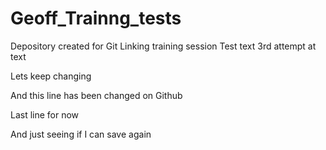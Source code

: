 # Geoff_Trainng_tests
Depository created for Git Linking training session
Test text
3rd attempt at text

Lets keep changing

And this line has been changed on Github

Last line for now

And just seeing if I can save again

